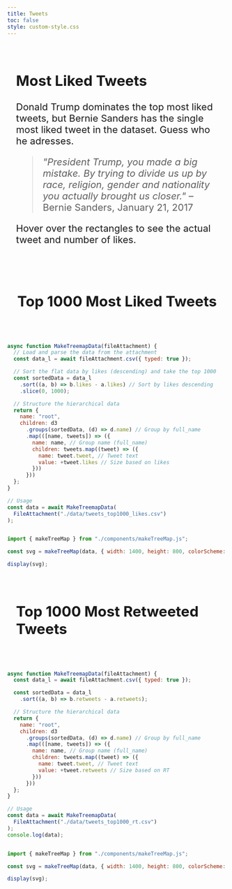 ```yaml
---
title: Tweets
toc: false
style: custom-style.css
---
```


<style>
  .tooltip {
    font-size: inherit;  /* Use inherited size from inline style */
}

/* Global Wrapper: Center all page content */
.chart-wrapper {
    display: flex;
    flex-direction: column;
    align-items: center; /* Center content horizontally */
    margin: 0 auto; /* Center the wrapper itself */
    max-width: 900px; /* Match the text dimensions */
    padding: 20px; /* Add spacing around the edges */
    box-sizing: border-box;
}

/* Page-specific text container override */
.text-container {
    font-size: 22px; /* Override global font size for this page */
}

svg {
    max-width: 100%; /* Ensure the SVG scales within its container */
    height: auto;    /* Maintain aspect ratio */
  }
</style>

<div class="chart-wrapper">
  <div class="text-container">
   <h2>Most Liked Tweets</h2>
   <p>Donald Trump dominates the top most liked tweets, but Bernie Sanders has the single most liked tweet in the dataset. Guess who he adresses.</p>
   <blockquote>
   <i>"President Trump, you made a big mistake. By trying to divide us up by race, religion, gender and nationality you actually brought us closer."</i> &ndash; Bernie Sanders, January 21, 2017
   </blockquote>
   <p>Hover over the rectangles to see the actual tweet and number of likes.</p>
  </div>
</div>

<div class="chart-wrapper">
  <div class="text-container">
   <h2>Top 1000 Most Liked Tweets</h2>
  </div>
</div>

<div class="w-4/5 margin-auto">

```js

async function MakeTreemapData(fileAttachment) {
  // Load and parse the data from the attachment
  const data_l = await fileAttachment.csv({ typed: true });

  // Sort the flat data by likes (descending) and take the top 1000
  const sortedData = data_l
    .sort((a, b) => b.likes - a.likes) // Sort by likes descending
    .slice(0, 1000);

  // Structure the hierarchical data
  return {
    name: "root",
    children: d3
      .groups(sortedData, (d) => d.name) // Group by full_name
      .map(([name, tweets]) => ({
        name: name, // Group name (full_name)
        children: tweets.map((tweet) => ({
          name: tweet.tweet, // Tweet text
          value: +tweet.likes // Size based on likes
        }))
      }))
  };
}

// Usage
const data = await MakeTreemapData(
  FileAttachment("./data/tweets_top1000_likes.csv")
);


import { makeTreeMap } from "./components/makeTreeMap.js";

const svg = makeTreeMap(data, { width: 1400, height: 800, colorScheme: d3.schemeCategory10, tileMethod: d3.treemapSquarify, legendFontSize: 23, showText: false, metricName: 'Likes' });

display(svg);

```

</div>



<div class="chart-wrapper">
  <div class="text-container">
   <h2>Top 1000 Most Retweeted Tweets</h2>
  </div>
</div>



```js

async function MakeTreemapData(fileAttachment) {
  const data_l = await fileAttachment.csv({ typed: true });

  const sortedData = data_l
    .sort((a, b) => b.retweets - a.retweets); 

  // Structure the hierarchical data
  return {
    name: "root",
    children: d3
      .groups(sortedData, (d) => d.name) // Group by full_name
      .map(([name, tweets]) => ({
        name: name, // Group name (full_name)
        children: tweets.map((tweet) => ({
          name: tweet.tweet, // Tweet text
          value: +tweet.retweets // Size based on RT
        }))
      }))
  };
}

// Usage
const data = await MakeTreemapData(
  FileAttachment("./data/tweets_top1000_rt.csv")
);
console.log(data);


import { makeTreeMap } from "./components/makeTreeMap.js";

const svg = makeTreeMap(data, { width: 1400, height: 800, colorScheme: d3.schemeCategory10, tileMethod: d3.treemapSquarify, legendFontSize: 23, showText: false, metricName: 'Retweets' });

display(svg);

```